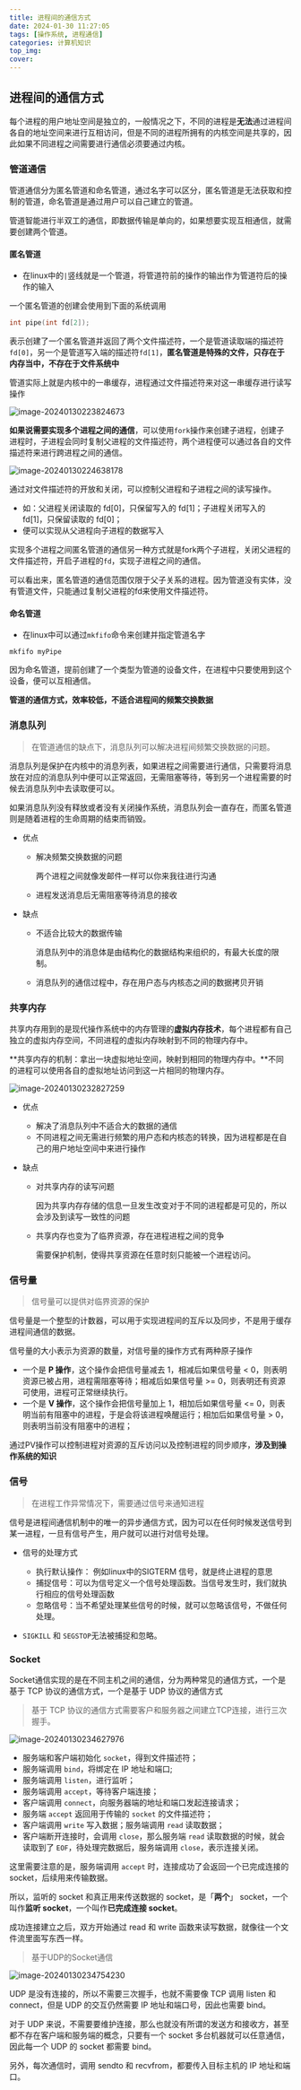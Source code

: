 ```yaml
---
title: 进程间的通信方式
date: 2024-01-30 11:27:05
tags: [操作系统, 进程通信]
categories: 计算机知识
top_img:
cover:
---
```


## 进程间的通信方式

每个进程的用户地址空间是独立的，一般情况之下，不同的进程是**无法**通过进程间各自的地址空间来进行互相访问，但是不同的进程所拥有的内核空间是共享的，因此如果不同进程之间需要进行通信必须要通过内核。

### 管道通信

管道通信分为匿名管道和命名管道，通过名字可以区分，匿名管道是无法获取和控制的管道，命名管道是通过用户可以自己建立的管道。

管道智能进行半双工的通信，即数据传输是单向的，如果想要实现互相通信，就需要创建两个管道。

#### 匿名管道

* 在linux中的`|`竖线就是一个管道，将管道符前的操作的输出作为管道符后的操作的输入

一个匿名管道的创建会使用到下面的系统调用

```C++
int pipe(int fd[2]);
```

表示创建了一个匿名管道并返回了两个文件描述符，一个是管道读取端的描述符`fd[0]`，另一个是管道写入端的描述符`fd[1]`，**匿名管道是特殊的文件，只存在于内存当中，不存在于文件系统中**

管道实际上就是内核中的一串缓存，进程通过文件描述符来对这一串缓存进行读写操作

![image-20240130223824673](进程间的通信方式/image-20240130223824673.png)

**如果说需要实现多个进程之间的通信**，可以使用`fork`操作来创建子进程，创建子进程时，子进程会同时复制父进程的文件描述符，两个进程便可以通过各自的文件描述符来进行跨进程之间的通信。

![image-20240130224638178](进程间的通信方式/image-20240130224638178.png)

通过对文件描述符的开放和关闭，可以控制父进程和子进程之间的读写操作。

* 如：父进程关闭读取的 fd[0]，只保留写入的 fd[1]；子进程关闭写入的 fd[1]，只保留读取的 fd[0]；
* 便可以实现从父进程向子进程的数据写入

实现多个进程之间匿名管道的通信另一种方式就是fork两个子进程，关闭父进程的文件描述符，开启子进程的`fd`，实现子进程之间的通信。

可以看出来，匿名管道的通信范围仅限于父子关系的进程。因为管道没有实体，没有管道文件，只能通过复制父进程的fd来使用文件描述符。

#### 命名管道

* 在linux中可以通过`mkfifo`命令来创建并指定管道名字

```
mkfifo myPipe
```

因为命名管道，提前创建了一个类型为管道的设备文件，在进程中只要使用到这个设备，便可以互相通信。

**管道的通信方式，效率较低，不适合进程间的频繁交换数据**

### 消息队列

> 在管道通信的缺点下，消息队列可以解决进程间频繁交换数据的问题。

消息队列是保护在内核中的消息列表，如果进程之间需要进行通信，只需要将消息放在对应的消息队列中便可以正常返回，无需阻塞等待，等到另一个进程需要的时候去消息队列中去读取便可以。

如果消息队列没有释放或者没有关闭操作系统，消息队列会一直存在，而匿名管道则是随着进程的生命周期的结束而销毁。

* 优点

  * 解决频繁交换数据的问题

    两个进程之间就像发邮件一样可以你来我往进行沟通

  * 进程发送消息后无需阻塞等待消息的接收

* 缺点

  * 不适合比较大的数据传输

    消息队列中的消息体是由结构化的数据结构来组织的，有最大长度的限制。

  * 消息队列的通信过程中，存在用户态与内核态之间的数据拷贝开销

### 共享内存

共享内存用到的是现代操作系统中的内存管理的**虚拟内存技术**，每个进程都有自己独立的虚拟内存空间，不同进程的虚拟内存映射到不同的物理内存中。

**共享内存的机制：拿出一块虚拟地址空间，映射到相同的物理内存中。**不同的进程可以使用各自的虚拟地址访问到这一片相同的物理内存。

![image-20240130232827259](进程间的通信方式/image-20240130232827259.png)

* 优点
  * 解决了消息队列中不适合大的数据的通信
  * 不同进程之间无需进行频繁的用户态和内核态的转换，因为进程都是在自己的用户地址空间中来进行操作

* 缺点

  * 对共享内存的读写问题

    因为共享内存存储的信息一旦发生改变对于不同的进程都是可见的，所以会涉及到读写一致性的问题

  * 共享内存也变为了临界资源，存在进程进程之间的竞争

    需要保护机制，使得共享资源在任意时刻只能被一个进程访问。

### 信号量

> 信号量可以提供对临界资源的保护

信号量是一个整型的计数器，可以用于实现进程间的互斥以及同步，不是用于缓存进程间通信的数据。

信号量的大小表示为资源的数量，对信号量的操作方式有两种原子操作

* 一个是 **P 操作**，这个操作会把信号量减去 1，相减后如果信号量 < 0，则表明资源已被占用，进程需阻塞等待；相减后如果信号量 >= 0，则表明还有资源可使用，进程可正常继续执行。
* 一个是 **V 操作**，这个操作会把信号量加上 1，相加后如果信号量 <= 0，则表明当前有阻塞中的进程，于是会将该进程唤醒运行；相加后如果信号量 > 0，则表明当前没有阻塞中的进程；

通过PV操作可以控制进程对资源的互斥访问以及控制进程的同步顺序，**涉及到操作系统的知识**

### 信号

> 在进程工作异常情况下，需要通过信号来通知进程

信号是进程间通信机制中的唯一的异步通信方式，因为可以在任何时候发送信号到某一进程，一旦有信号产生，用户就可以进行对信号处理。

* 信号的处理方式
  * 执行默认操作： 例如linux中的SIGTERM 信号，就是终止进程的意思
  * 捕捉信号：可以为信号定义一个信号处理函数。当信号发生时，我们就执行相应的信号处理函数
  * 忽略信号：当不希望处理某些信号的时候，就可以忽略该信号，不做任何处理。

* `SIGKILL` 和 `SEGSTOP`无法被捕捉和忽略。

### Socket

Socket通信实现的是在不同主机之间的通信，分为两种常见的通信方式，一个是基于 TCP 协议的通信方式，一个是基于 UDP 协议的通信方式

> 基于 TCP 协议的通信方式需要客户和服务器之间建立TCP连接，进行三次握手。

![image-20240130234627976](进程间的通信方式/image-20240130234627976.png)

- 服务端和客户端初始化 `socket`，得到文件描述符；
- 服务端调用 `bind`，将绑定在 IP 地址和端口;
- 服务端调用 `listen`，进行监听；
- 服务端调用 `accept`，等待客户端连接；
- 客户端调用 `connect`，向服务器端的地址和端口发起连接请求；
- 服务端 `accept` 返回用于传输的 `socket` 的文件描述符；
- 客户端调用 `write` 写入数据；服务端调用 `read` 读取数据；
- 客户端断开连接时，会调用 `close`，那么服务端 `read` 读取数据的时候，就会读取到了 `EOF`，待处理完数据后，服务端调用 `close`，表示连接关闭。

这里需要注意的是，服务端调用 `accept` 时，连接成功了会返回一个已完成连接的 socket，后续用来传输数据。

所以，监听的 socket 和真正用来传送数据的 socket，是「**两个**」 socket，一个叫作**监听 socket**，一个叫作**已完成连接 socket**。

成功连接建立之后，双方开始通过 read 和 write 函数来读写数据，就像往一个文件流里面写东西一样。

> 基于UDP的Socket通信

![image-20240130234754230](进程间的通信方式/image-20240130234754230.png)

UDP 是没有连接的，所以不需要三次握手，也就不需要像 TCP 调用 listen 和 connect，但是 UDP 的交互仍然需要 IP 地址和端口号，因此也需要 bind。

对于 UDP 来说，不需要要维护连接，那么也就没有所谓的发送方和接收方，甚至都不存在客户端和服务端的概念，只要有一个 socket 多台机器就可以任意通信，因此每一个 UDP 的 socket 都需要 bind。

另外，每次通信时，调用 sendto 和 recvfrom，都要传入目标主机的 IP 地址和端口。

